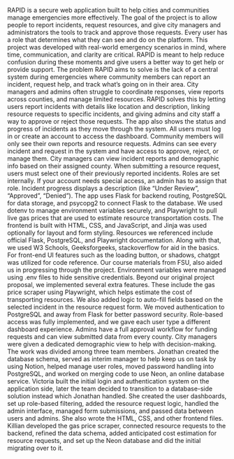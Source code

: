 RAPID is a secure web application built to help cities and communities manage emergencies more effectively. The goal of the project is to allow people to report incidents, request resources, and give city managers and administrators the tools to track and approve those requests. Every user has a role that determines what they can see and do on the platform. This project was developed with real-world emergency scenarios in mind, where time, communication, and clarity are critical. RAPID is meant to help reduce confusion during these moments and give users a better way to get help or provide support.
The problem RAPID aims to solve is the lack of a central system during emergencies where community members can report an incident, request help, and track what’s going on in their area. City managers and admins often struggle to coordinate responses, view reports across counties, and manage limited resources. RAPID solves this by letting users report incidents with details like location and description, linking resource requests to specific incidents, and giving admins and city staff a way to approve or reject those requests. The app also shows the status and progress of incidents as they move through the system.
All users must log in or create an account to access the dashboard. Community members will only see their own reports and resource requests. Admins can see every incident and request in the system and have access to approve, reject, or manage them. City managers can view incident reports and demographic info based on their assigned county. When submitting a resource request, users must select one of their previously reported incidents. Roles are set internally. If your account needs special access, an admin has to assign that role. Incident progress displays a description (like “Under Review”, “Approved”, “Denied”).
The app uses Flask for backend routing, PostgreSQL for data storage, and psycopg2 to connect Flask to the database. We used dotenv to manage environment variables securely, and Playwright to pull live gas prices that are used to estimate resource transportation costs. The frontend is built with HTML, CSS, and JavaScript, and Jinja was used optionally for layout and form styling.
Resources we referenced include official Flask, PostgreSQL, and Playwright documentation. Along with that, we used W3 Schools, Geeksforgeeks, stackoverflow for aid in the basics. For front-end UI features such as the loading button, or shadows, chatgpt was utilized for code reference. Our course materials from FSU, also aided us in progressing through the project. Environment variables were managed using .env files to hide sensitive credentials.
Beyond our original project proposal, we implemented several extra features. These include the gas price scraper using Playwright, which helps estimate the cost of transporting resources. We also added logic to auto-fill fields based on the selected incident in the resource request form. We moved authentication to PostgreSQL and away from Flask for better password security. Role-based access was fully implemented, and we gave each user type a different dashboard experience. Admins have a full approval workflow for funding requests and can view submitted data from every county. City managers were given a dedicated demographic view to help with decision-making.
The work was divided among three team members. Jonathan created the database schema, served as interim manager to help keep us on task by using Notion, helped manage user roles, moved password handling into PostgreSQL, and worked on merging code to use Neon, an online database service.
Victoria built the initial login and authentication system on the application side, later the team decided to transition to a database-side solution instead which Jonathan handled. She created the user dashboards, set up role-based filtering, added the resource request logic, handled the admin interface, managed form submissions, and passed data between users and admins. She also wrote the HTML, CSS, and other frontend files.
Killian developed the gas price scraper, connected resource requests to the backend, refined the data schema, added anticipated cost estimation for resource requests, and set up the Neon database and did the initial migrating over to it.

